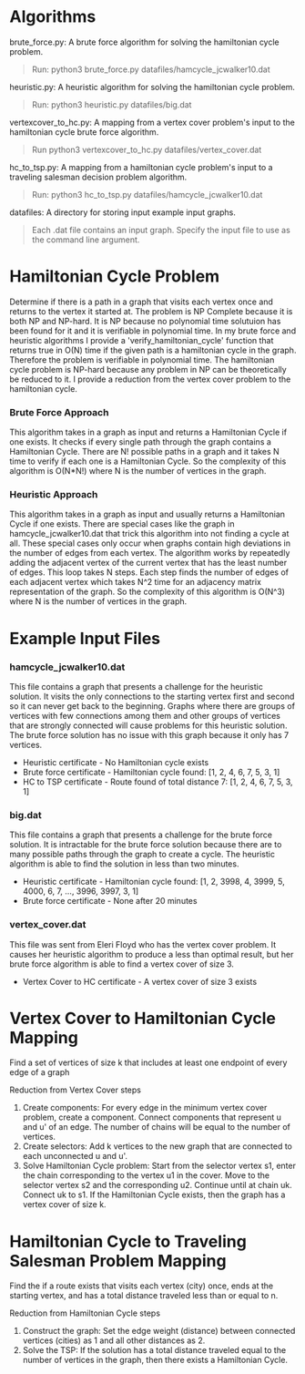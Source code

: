 # Algorithms

brute_force.py: A brute force algorithm for solving the hamiltonian cycle problem.
>   Run: python3 brute_force.py datafiles/hamcycle_jcwalker10.dat

heuristic.py: A heuristic algorithm for solving the hamiltonian cycle problem.
>   Run: python3 heuristic.py datafiles/big.dat

vertexcover_to_hc.py: A mapping from a vertex cover problem's input to the hamiltonian cycle brute force algorithm.
>   Run python3 vertexcover_to_hc.py datafiles/vertex_cover.dat

hc_to_tsp.py: A mapping from a hamiltonian cycle problem's input to a traveling salesman decision problem algorithm.
>   Run: python3 hc_to_tsp.py datafiles/hamcycle_jcwalker10.dat

datafiles: A directory for storing input example input graphs.
>   Each .dat file contains an input graph. Specify the input file to use as the command line argument.


# Hamiltonian Cycle Problem
Determine if there is a path in a graph that visits each vertex once and returns to the vertex it started at. The problem is NP Complete because it is both NP and NP-hard. It is NP because no polynomial time solutuion has been found for it and it is verifiable in polynomial time. In my brute force and heuristic algorithms I provide a 'verify_hamiltonian_cycle' function that returns true in O(N) time if the given path is a hamiltonian cycle in the graph. Therefore the problem is verifiable in polynomial time. The hamiltonian cycle problem is NP-hard because any problem in NP can be theoretically be reduced to it. I provide a reduction from the vertex cover problem to the hamiltonian cycle.

### Brute Force Approach
This algorithm takes in a graph as input and returns a Hamiltonian Cycle if one exists. It checks if every single path through the graph contains a Hamiltonian Cycle. There are N! possible paths in a graph and it takes N time to verify if each one is a Hamiltonian Cycle. So the complexity of this algorithm is O(N*N!) where N is the number of vertices in the graph.

### Heuristic Approach
This algorithm takes in a graph as input and usually returns a Hamiltonian Cycle if one exists. There are special cases like the graph in hamcycle_jcwalker10.dat that trick this algorithm into not finding a cycle at all. These special cases only occur when graphs contain high deviations in the number of edges from each vertex. The algorithm works by repeatedly adding the adjacent vertex of the current vertex that has the least number of edges. This loop takes N steps. Each step finds the number of edges of each adjacent vertex which takes N^2 time for an adjacency matrix representation of the graph. So the complexity of this algorithm is O(N^3) where N is the number of vertices in the graph.


# Example Input Files

### hamcycle_jcwalker10.dat
This file contains a graph that presents a challenge for the heuristic solution. It visits the only connections to the starting vertex first and second so it can never get back to the beginning. Graphs where there are groups of vertices with few connections among them and other groups of vertices that are strongly connected will cause problems for this heuristic solution. The brute force solution has no issue with this graph because it only has 7 vertices.
*   Heuristic certificate - No Hamiltonian cycle exists
*   Brute force certificate - Hamiltonian cycle found: [1, 2, 4, 6, 7, 5, 3, 1]
*   HC to TSP certificate - Route found of total distance 7: [1, 2, 4, 6, 7, 5, 3, 1]

### big.dat
This file contains a graph that presents a challenge for the brute force solution. It is intractable for the brute force solution because there are to many possible paths through the graph to create a cycle. The heuristic algorithm is able to find the solution in less than two minutes.
*   Heuristic certificate - Hamiltonian cycle found: [1, 2, 3998, 4, 3999, 5, 4000, 6, 7, …, 3996, 3997, 3, 1]
*   Brute force certificate - None after 20 minutes

### vertex_cover.dat
This file was sent from Eleri Floyd who has the vertex cover problem. It causes her heuristic algorithm to produce a less than optimal result, but her brute force algorithm is able to find a vertex cover of size 3.
*   Vertex Cover to HC certificate - A vertex cover of size 3 exists


# Vertex Cover to Hamiltonian Cycle Mapping
Find a set of vertices of size k that includes at least one endpoint of every edge of a graph

Reduction from Vertex Cover steps
1. Create components: For every edge in the minimum vertex cover problem, create a component. Connect components that represent u and u' of an edge. The number of chains will be equal to the number of vertices.
2. Create selectors: Add k vertices to the new graph that are connected to each unconnected u and u'.
3. Solve Hamiltonian Cycle problem: Start from the selector vertex s1, enter the chain corresponding to the vertex u1 in the cover. Move to the selector vertex s2 and the corresponding u2. Continue until at chain uk. Connect uk to s1. If the Hamiltonian Cycle exists, then the graph has a vertex cover of size k.


# Hamiltonian Cycle to Traveling Salesman Problem Mapping
Find the if a route exists that visits each vertex (city) once, ends at the starting vertex, and has a total distance traveled less than or equal to n.

Reduction from Hamiltonian Cycle steps
1. Construct the graph: Set the edge weight (distance) between connected vertices (cities) as 1 and all other distances as 2.
2. Solve the TSP: If the solution has a total distance traveled equal to the number of vertices in the graph, then there exists a Hamiltonian Cycle.